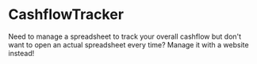# CashflowTracker
Need to manage a spreadsheet to track your overall cashflow but don't want to open an actual spreadsheet every time? Manage it with a website instead!
